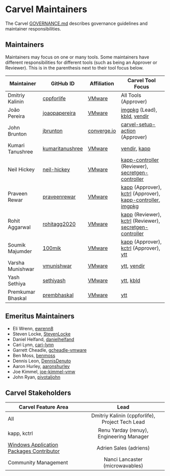 # Carvel Maintainers

The Carvel [GOVERNANCE.md](https://github.com/carvel-dev/carvel/blob/develop/GOVERNANCE.md) describes governance guidelines and maintainer responsibilities.

## Maintainers
Maintainers may focus on one or many tools. Some maintainers have different responsibilities for different tools (such as being an Approver or Reviewer). This is in the parenthesis next to their tool focus below.

| Maintainer            | GitHub ID                                             | Affiliation                              | Carvel Tool Focus                                                                                                                                                                                                                  |
|-----------------------|-------------------------------------------------------|------------------------------------------|------------------------------------------------------------------------------------------------------------------------------------------------------------------------------------------------------------------------------------|
| Dmitriy Kalinin       | [cppforlife](https://github.com/cppforlife)           | [VMware](https://www.github.com/vmware/) | All Tools (Approver)                                                                                                                                                                                                               |
| João Pereira          | [joaopapereira](https://github.com/joaopapereira)     | [VMware](https://www.github.com/vmware/) | [imgpkg](https://github.com/carvel-dev/imgpkg) (Lead), [kbld](https://github.com/carvel-dev/kbld), [vendir](https://github.com/carvel-dev/vendir) |
| John Brunton          | [jbrunton](https://github.com/jbrunton)               | [converge.io](https://converge.io/)      | [carvel-setup-action](https://github.com/carvel-dev/setup-action) (Approver) |
| Kumari Tanushree      | [kumaritanushree](https://github.com/kumaritanushree) | [VMware](https://www.github.com/vmware/) | [vendir](https://github.com/carvel-dev/vendir), [kapp](https://github.com/carvel-dev/kapp) |
| Neil Hickey           | [neil-hickey](https://github.com/neil-hickey)         | [VMware](https://www.github.com/vmware/) | [kapp-controller](https://github.com/carvel-dev/kapp-controller) (Reviewer), [secretgen-controller](https://github.com/carvel-dev/secretgen-controller) |
| Praveen Rewar         | [praveenrewar](https://github.com/praveenrewar)       | [VMware](https://www.github.com/vmware/) | [kapp](https://github.com/carvel-dev/kapp) (Approver), [kctrl](https://github.com/carvel-dev/kapp-controller/tree/develop/cli) (Approver), [kapp-controller](https://github.com/carvel-dev/kapp-controller), [imgpkg](https://github.com/carvel-dev/imgpkg) |
| Rohit Aggarwal        | [rohitagg2020](https://github.com/rohitagg2020)       | [VMware](https://www.github.com/vmware/) | [kapp](https://github.com/carvel-dev/kapp) (Reviewer), [kctrl](https://github.com/carvel-dev/kapp-controller/tree/develop/cli) (Reviewer), [secretgen-controller](https://github.com/carvel-dev/secretgen-controller) |
| Soumik Majumder       | [100mik](https://github.com/100mik)                   | [VMware](https://www.github.com/vmware/) | [kapp](https://github.com/carvel-dev/kapp) (Approver), [kctrl](https://github.com/carvel-dev/kapp-controller/tree/develop/cli) (Approver), [ytt](https://github.com/carvel-dev/ytt) |
| Varsha Munishwar      | [vmunishwar](https://github.com/vmunishwar)           | [VMware](https://www.github.com/vmware/) | [ytt](https://github.com/carvel-dev/ytt), [vendir](https://github.com/carvel-dev/vendir)                                                                                                                                                                                  |
| Yash Sethiya          | [sethiyash](https://github.com/sethiyash)             | [VMware](https://www.github.com/vmware/) | [ytt](https://github.com/carvel-dev/ytt), [kbld](https://github.com/carvel-dev/kbld)                                                                                                                                                                                |
| Premkumar Bhaskal     | [prembhaskal](https://github.com/prembhaskal)         | [VMware](https://www.github.com/vmware/) | [ytt](https://github.com/carvel-dev/ytt)                                                                                                                                                                                |


## Emeritus Maintainers
* Eli Wrenn, [ewrenn8](https://github.com/ewrenn8)
* Steven Locke, [StevenLocke](https://github.com/StevenLocke)
* Daniel Helfand, [danielhelfand](https://github.com/danielhelfand)
* Cari Lynn, [cari-lynn](https://github.com/cari-lynn)
* Garrett Cheadle, [gcheadle-vmware](https://github.com/gcheadle-vmware)
* Ben Moss, [benmoss](https://github.com/benmoss)
* Dennis Leon, [DennisDenuto](https://github.com/DennisDenuto)
* Aaron Hurley, [aaronshurley](https://github.com/aaronshurley)
* Joe Kimmel, [joe-kimmel-vmw](https://github.com/joe-kimmel-vmw)  
* John Ryan, [pivotaljohn](https://github.com/pivotaljohn)

## Carvel Stakeholders

| Carvel Feature Area                                                                                                                             |                       Lead                       |
|-------------------------------------------------------------------------------------------------------------------------------------------------|:------------------------------------------------:|
| All                                                                                                                                             | Dmitriy Kalinin (cppforlife), Project Tech Lead  |
| kapp, kctrl                                                                                                                                     |     Renu Yarday (renuy), Engineering Manager     |
| [Windows Application Packages Contributor](https://github.com/adriens?tab=repositories&q=chocolatey-&type=&language=powershell&sort=stargazers) |              Adrien Sales (adriens)              |
| Community Management                                                                                                                            |         Nanci Lancaster (microwavables)          |
